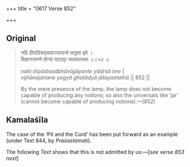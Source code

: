 +++
title = "0617 Verse 852"

+++
## Original 
>
> नहि दीपादिसद्भावाज्जायन्ते यादृशा इमे ।  
> विज्ञानजनने योग्या घटाद्या जातयस्तथा ॥ ८५२ ॥ 
>
> *nahi dīpādisadbhāvājjāyante yādṛśā ime* \|  
> *vijñānajanane yogyā ghaṭādyā jātayastathā* \|\| 852 \|\| 
>
> By the mere presence of the lamp, the lamp does not become capable of producing any notions; so also the universals like ‘jar’ (cannot become capable of producing notions).—(852)



## Kamalaśīla

The case of the ‘Pit and the Curd’ has been put forward as an example (under Text 844, by *Praśastamati*).

The following *Text* shows that this is not admitted by us:—[*see verse 853 next*]


